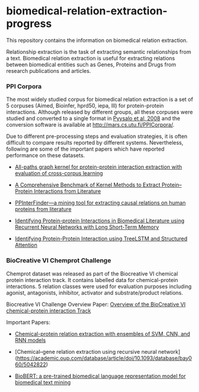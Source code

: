 # biomedical-relation-extraction-progress
This repository contains the information on biomedical relation extraction.

Relationship extraction is the task of extracting semantic relationships from a text. Biomedical relation extraction is useful for extracting relations between biomedical entities such as Genes, Proteins and Drugs from research publications and articles.

### PPI Corpora

The most widely studied corpus for biomedical relation extraction is a set of 5 corpuses (Aimed, Bioinfer, hprd50, iepa, lll) for protein-protein interactions. Although released by different groups, all these corpuses were studied and converted to a single format in [Pyysalo et al, 2008](https://bmcbioinformatics.biomedcentral.com/articles/10.1186/1471-2105-9-S3-S6) and the conversion software is available at http://mars.cs.utu.fi/PPICorpora/.

Due to different pre-processing steps and evaluation strategies, it is often difficult to compare results reported by different systems. Nevertheless, following are some of the important papers which have reported performance on these datasets.


* [All-paths graph kernel for protein-protein interaction extraction with evaluation of cross-corpus learning](https://bmcbioinformatics.biomedcentral.com/articles/10.1186/1471-2105-9-S11-S2)

* [A Comprehensive Benchmark of Kernel Methods to Extract Protein–Protein Interactions from Literature](https://journals.plos.org/ploscompbiol/article?id=10.1371/journal.pcbi.1000837#s3)

* [PPInterFinder—a mining tool for extracting causal relations on human proteins from literature](https://academic.oup.com/database/article/doi/10.1093/database/bas052/327699#82412927)

* [Identifying Protein-protein Interactions in Biomedical Literature using
Recurrent Neural Networks with Long Short-Term Memory](http://www.aclweb.org/anthology/I17-2041)

* [Identifying Protein-Protein Interaction using TreeLSTM and Structured Attention](https://arxiv.org/pdf/1808.03227.pdf)


### BioCreative VI Chemprot Challenge

Chemprot dataset was released as part of the Biocreative VI chemical protein interaction track. It contains labelled data for chemical-protein interactions. 5 relation classes were used for evaluation purposes including agonist, antagonists, inhibitor, activator and substrate/product relations.

Biocreative VI Challenge Overview Paper: [Overview of the BioCreative VI chemical-protein interaction Track](https://pdfs.semanticscholar.org/eed7/81f498b563df5a9e8a241c67d63dd1d92ad5.pdf)

Important Papers:

* [Chemical-protein relation extraction with ensembles of SVM, CNN, and RNN models](https://arxiv.org/abs/1802.01255)

* [Chemical–gene relation extraction using recursive neural network] (https://academic.oup.com/database/article/doi/10.1093/database/bay060/5042822)

* [BioBERT: a pre-trained biomedical language representation model for biomedical text mining](https://arxiv.org/pdf/1901.08746.pdf)
